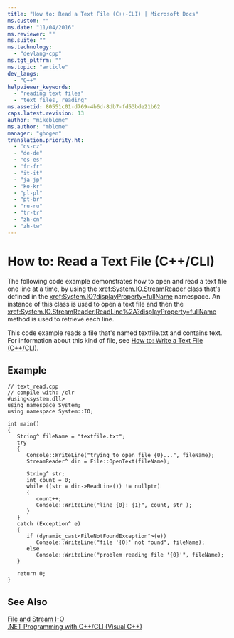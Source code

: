 ```yaml
---
title: "How to: Read a Text File (C++-CLI) | Microsoft Docs"
ms.custom: ""
ms.date: "11/04/2016"
ms.reviewer: ""
ms.suite: ""
ms.technology: 
  - "devlang-cpp"
ms.tgt_pltfrm: ""
ms.topic: "article"
dev_langs: 
  - "C++"
helpviewer_keywords: 
  - "reading text files"
  - "text files, reading"
ms.assetid: 80551c01-d769-4b6d-8db7-fd53bde21b62
caps.latest.revision: 13
author: "mikeblome"
ms.author: "mblome"
manager: "ghogen"
translation.priority.ht: 
  - "cs-cz"
  - "de-de"
  - "es-es"
  - "fr-fr"
  - "it-it"
  - "ja-jp"
  - "ko-kr"
  - "pl-pl"
  - "pt-br"
  - "ru-ru"
  - "tr-tr"
  - "zh-cn"
  - "zh-tw"
---
```

# How to: Read a Text File (C++/CLI)
The following code example demonstrates how to open and read a text file one line at a time, by using the <xref:System.IO.StreamReader> class that's defined in the <xref:System.IO?displayProperty=fullName> namespace. An instance of this class is used to open a text file and then the <xref:System.IO.StreamReader.ReadLine%2A?displayProperty=fullName> method is used to retrieve each line.  
  
 This code example reads a file that's named textfile.txt and contains text. For information about this kind of file, see [How to: Write a Text File (C++/CLI)](../dotnet/how-to-write-a-text-file-cpp-cli.md).  
  
## Example  
  
```  
// text_read.cpp  
// compile with: /clr  
#using<system.dll>  
using namespace System;  
using namespace System::IO;  
  
int main()  
{  
   String^ fileName = "textfile.txt";  
   try   
   {  
      Console::WriteLine("trying to open file {0}...", fileName);  
      StreamReader^ din = File::OpenText(fileName);  
  
      String^ str;  
      int count = 0;  
      while ((str = din->ReadLine()) != nullptr)   
      {  
         count++;  
         Console::WriteLine("line {0}: {1}", count, str );  
      }  
   }  
   catch (Exception^ e)  
   {  
      if (dynamic_cast<FileNotFoundException^>(e))  
         Console::WriteLine("file '{0}' not found", fileName);  
      else  
         Console::WriteLine("problem reading file '{0}'", fileName);  
   }  
  
   return 0;  
}  
```  
  
## See Also  
 [File and Stream I-O](http://msdn.microsoft.com/Library/4f4a33a9-66b7-4cd7-a285-4ad3e4276cd2)   
 [.NET Programming with C++/CLI (Visual C++)](../dotnet/dotnet-programming-with-cpp-cli-visual-cpp.md)